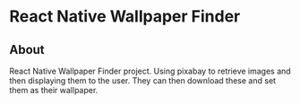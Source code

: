 # React Native Wallpaper Finder
## About
React Native Wallpaper Finder project. Using pixabay to retrieve images and then displaying them to the user. They can then download these and set them as their wallpaper.
